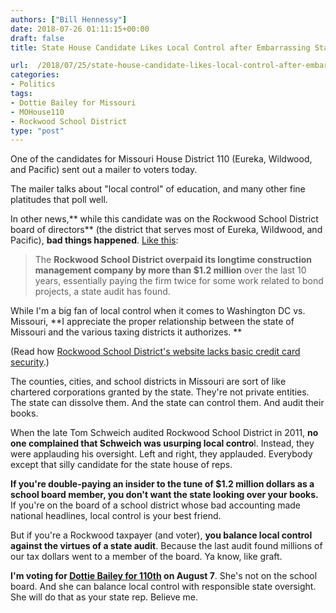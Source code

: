 ```yaml
---
authors: ["Bill Hennessy"]
date: 2018-07-26 01:11:15+00:00
draft: false
title: State House Candidate Likes Local Control after Embarrassing State Audit

url:  /2018/07/25/state-house-candidate-likes-local-control-after-embarrassing-state-audit/
categories:
- Politics
tags:
- Dottie Bailey for Missouri
- MOHouse110
- Rockwood School District
type: "post"
---
```





One of the candidates for Missouri House District 110 (Eureka, Wildwood, and Pacific) sent out a mailer to voters today. 







The mailer talks about "local control" of education, and many other fine platitudes that poll well. 







In other news,** while this candidate was on the Rockwood School District board of directors** (the district that serves most of Eureka, Wildwood, and Pacific), **bad things happened**. [Like this](https://www.questia.com/newspaper/1P2-34329391/audit-rockwood-misspent-1-2-million):







> The **Rockwood School District overpaid its longtime construction management company by more than $1.2 million** over the last 10 years, essentially paying the firm twice for some work related to bond projects, a state audit has found.







While I'm a big fan of local control when it comes to Washington DC vs. Missouri, **I appreciate the proper relationship between the state of Missouri and the various taxing districts it authorizes. **







(Read how [Rockwood School District's website lacks basic credit card security](https://www.hennessysview.com/2018/07/23/quick-math-facts-on-rockwood-school-district-tax-history/).)







The counties, cities, and school districts in Missouri are sort of like chartered corporations granted by the state. They're not private entities. The state can dissolve them. And the state can control them. And audit their books.







When the late Tom Schweich audited Rockwood School District in 2011, **no one complained that Schweich was usurping local contro**l. Instead, they were applauding his oversight. Left and right, they applauded. Everybody except that silly candidate for the state house of reps. 







**If you're double-paying an insider to the tune of $1.2 million dollars as a school board member, you don't want the state looking over your books.** If you're on the board of a school district whose bad accounting made national headlines, local control is your best friend. 







But if you're a Rockwood taxpayer (and voter), **you balance local control against the virtues of a state audit**. Because the last audit found millions of our tax dollars went to a member of the board. Ya know, like graft. 







**I'm voting for [Dottie Bailey for 110th](https://dottiebailey.com) on August 7**. She's not on the school board. And she can balance local control with responsible state oversight. She will do that as your state rep. Believe me.



